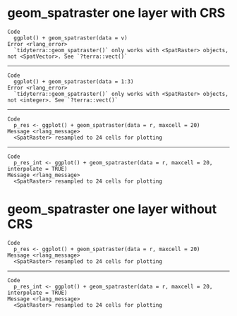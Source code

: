 # geom_spatraster one layer with CRS

    Code
      ggplot() + geom_spatraster(data = v)
    Error <rlang_error>
      `tidyterra::geom_spatraster()` only works with <SpatRaster> objects, not <SpatVector>. See `?terra::vect()`

---

    Code
      ggplot() + geom_spatraster(data = 1:3)
    Error <rlang_error>
      `tidyterra::geom_spatraster()` only works with <SpatRaster> objects, not <integer>. See `?terra::vect()`

---

    Code
      p_res <- ggplot() + geom_spatraster(data = r, maxcell = 20)
    Message <rlang_message>
      <SpatRaster> resampled to 24 cells for plotting

---

    Code
      p_res_int <- ggplot() + geom_spatraster(data = r, maxcell = 20, interpolate = TRUE)
    Message <rlang_message>
      <SpatRaster> resampled to 24 cells for plotting

# geom_spatraster one layer without CRS

    Code
      p_res <- ggplot() + geom_spatraster(data = r, maxcell = 20)
    Message <rlang_message>
      <SpatRaster> resampled to 24 cells for plotting

---

    Code
      p_res_int <- ggplot() + geom_spatraster(data = r, maxcell = 20, interpolate = TRUE)
    Message <rlang_message>
      <SpatRaster> resampled to 24 cells for plotting

